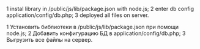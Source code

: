 1 instal library in /public/js/lib/package.json with node.js;
2 enter db config application/config/db.php;
3 deployed all files on server.

1 Установить библиотеки в /public/js/lib/package.json при помощи node.js;
2 Добавить конфигурацию БД в application/config/db.php;
3 Выгрузить все файлы на сервер.
